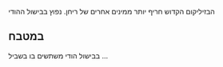 הבזיליקום הקדוש חריף יותר ממינים אחרים של ריחן. נפוץ בבישול ההודי

## במטבח

בבישול הודי משתשים בו בשביל ...

